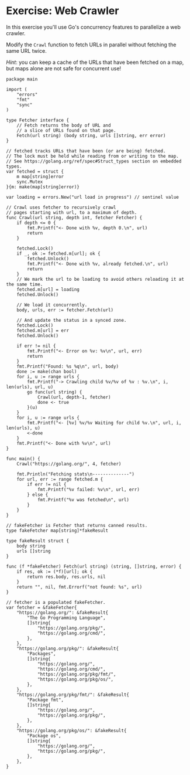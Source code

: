 # Exercise: Web Crawler


In this exercise you'll use Go's concurrency features to parallelize a web crawler.

Modify the `Crawl` function to fetch URLs in parallel without fetching the same URL twice.

_Hint_: you can keep a cache of the URLs that have been fetched on a map, but maps alone are not
safe for concurrent use!

<div class="hint" title="Click to see possible solution">

    package main
    
    import (
    	"errors"
    	"fmt"
    	"sync"
    )
    
    type Fetcher interface {
    	// Fetch returns the body of URL and
    	// a slice of URLs found on that page.
    	Fetch(url string) (body string, urls []string, err error)
    }
    
    // fetched tracks URLs that have been (or are being) fetched.
    // The lock must be held while reading from or writing to the map.
    // See https://golang.org/ref/spec#Struct_types section on embedded types.
    var fetched = struct {
    	m map[string]error
    	sync.Mutex
    }{m: make(map[string]error)}
    
    var loading = errors.New("url load in progress") // sentinel value
    
    // Crawl uses fetcher to recursively crawl
    // pages starting with url, to a maximum of depth.
    func Crawl(url string, depth int, fetcher Fetcher) {
    	if depth <= 0 {
    		fmt.Printf("<- Done with %v, depth 0.\n", url)
    		return
    	}
    
    	fetched.Lock()
    	if _, ok := fetched.m[url]; ok {
    		fetched.Unlock()
    		fmt.Printf("<- Done with %v, already fetched.\n", url)
    		return
    	}
    	// We mark the url to be loading to avoid others reloading it at the same time.
    	fetched.m[url] = loading
    	fetched.Unlock()
    
    	// We load it concurrently.
    	body, urls, err := fetcher.Fetch(url)
    
    	// And update the status in a synced zone.
    	fetched.Lock()
    	fetched.m[url] = err
    	fetched.Unlock()
    
    	if err != nil {
    		fmt.Printf("<- Error on %v: %v\n", url, err)
    		return
    	}
    	fmt.Printf("Found: %s %q\n", url, body)
    	done := make(chan bool)
    	for i, u := range urls {
    		fmt.Printf("-> Crawling child %v/%v of %v : %v.\n", i, len(urls), url, u)
    		go func(url string) {
    			Crawl(url, depth-1, fetcher)
    			done <- true
    		}(u)
    	}
    	for i, u := range urls {
    		fmt.Printf("<- [%v] %v/%v Waiting for child %v.\n", url, i, len(urls), u)
    		<-done
    	}
    	fmt.Printf("<- Done with %v\n", url)
    }
    
    func main() {
    	Crawl("https://golang.org/", 4, fetcher)
    
    	fmt.Println("Fetching stats\n--------------")
    	for url, err := range fetched.m {
    		if err != nil {
    			fmt.Printf("%v failed: %v\n", url, err)
    		} else {
    			fmt.Printf("%v was fetched\n", url)
    		}
    	}
    }
    
    // fakeFetcher is Fetcher that returns canned results.
    type fakeFetcher map[string]*fakeResult
    
    type fakeResult struct {
    	body string
    	urls []string
    }
    
    func (f *fakeFetcher) Fetch(url string) (string, []string, error) {
    	if res, ok := (*f)[url]; ok {
    		return res.body, res.urls, nil
    	}
    	return "", nil, fmt.Errorf("not found: %s", url)
    }
    
    // fetcher is a populated fakeFetcher.
    var fetcher = &fakeFetcher{
    	"https://golang.org/": &fakeResult{
    		"The Go Programming Language",
    		[]string{
    			"https://golang.org/pkg/",
    			"https://golang.org/cmd/",
    		},
    	},
    	"https://golang.org/pkg/": &fakeResult{
    		"Packages",
    		[]string{
    			"https://golang.org/",
    			"https://golang.org/cmd/",
    			"https://golang.org/pkg/fmt/",
    			"https://golang.org/pkg/os/",
    		},
    	},
    	"https://golang.org/pkg/fmt/": &fakeResult{
    		"Package fmt",
    		[]string{
    			"https://golang.org/",
    			"https://golang.org/pkg/",
    		},
    	},
    	"https://golang.org/pkg/os/": &fakeResult{
    		"Package os",
    		[]string{
    			"https://golang.org/",
    			"https://golang.org/pkg/",
    		},
    	},
    }
    
</div>
